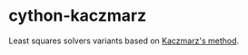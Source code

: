 # cython-kaczmarz

Least squares solvers variants based on [Kaczmarz's method](https://en.wikipedia.org/wiki/Kaczmarz_method).
